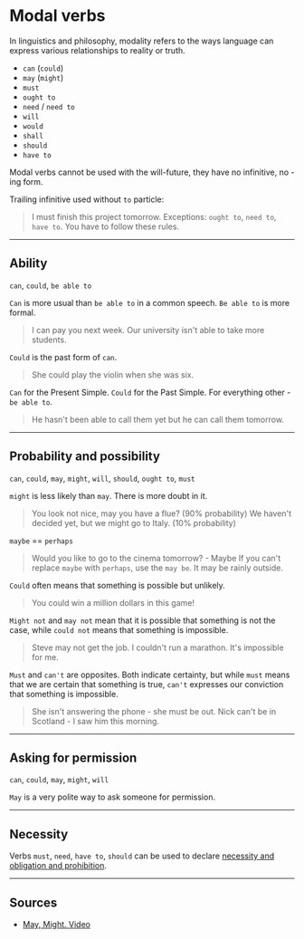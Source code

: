 # Modal verbs

In linguistics and philosophy, modality refers to the ways language can express various relationships to reality or truth.

- `can` (`could`)
- `may` (`might`)
- `must`
- `ought to`
- `need` / `need to`
- `will`
- `would`
- `shall`
- `should`
- `have to`

Modal verbs cannot be used with the will-future, they have no infinitive, no -ing form.


Trailing infinitive used without `to` particle:
> I must finish this project tomorrow.
Exceptions: `ought to`, `need to`, `have to`.
> You have to follow these rules.


---
## Ability

`can`, `could`, `be able to`

`Can` is more usual than `be able to` in a common speech. 
`Be able to` is more formal.
> I can pay you next week.
> Our university isn't able to take more students.

`Could` is the past form of `can`.
> She could play the violin when she was six.

`Can` for the Present Simple. `Could` for the Past Simple.
For everything other - `be able to`.
> He hasn't been able to call them yet but he can call them tomorrow.

---
## Probability and possibility

`can`, `could`, `may`, `might`, `will`, `should`, `ought to`, `must`

`might` is less likely than `may`. There is more doubt in it.
> You look not nice, may you have a flue? (90% probability)
> We haven't decided yet, but we might go to Italy. (10% probability)

`maybe` == `perhaps`
> Would you like to go to the cinema tomorrow? - Maybe
If you can't replace `maybe` with `perhaps`, use the `may be`.
> It may be rainly outside.

`Could` often means that something is possible but unlikely.
> You could win a million dollars in this game!

`Might not` and `may not` mean that it is possible that something is not the case, while `could not` means that something is impossible.
> Steve may not get the job.
> I couldn't run a marathon. It's impossible for me.

`Must` and `can't` are opposites. Both indicate certainty, but while `must` means that we are certain that something is true, `can't` expresses our conviction that something is impossible.
> She isn't answering the phone - she must be out.
> Nick can't be in Scotland - I saw him this morning.

---
## Asking for permission

`can`, `could`, `may`, `might`, `will`

`May` is a very polite way to ask someone for permission.


---
## Necessity

Verbs `must`, `need`, `have to`, `should` can be used to declare [necessity and obligation and prohibition](necessity.md).



---
## Sources
- [May, Might. Video](https://www.youtube.com/watch?v=YND9m8q3TJ8&ab_channel=LearnEnglishwithGill%C2%B7engVid)